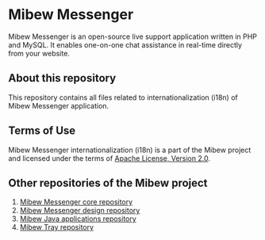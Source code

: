 # Mibew Messenger

Mibew Messenger is an open-source live support application written
in PHP and MySQL. It enables one-on-one chat assistance in real-time
directly from your website.

## About this repository

This repository contains all files related to internationalization (i18n)
of Mibew Messenger application.

## Terms of Use

Mibew Messenger internationalization (i18n) is a part of the Mibew project
and licensed under the terms of [Apache License, Version 2.0](http://www.apache.org/licenses/LICENSE-2.0).

## Other repositories of the Mibew project

1. [Mibew Messenger core repository](https://github.com/Mibew/mibew)
2. [Mibew Messenger design repository](https://github.com/Mibew/design)
3. [Mibew Java applications repository](https://github.com/Mibew/java)
4. [Mibew Tray repository](https://github.com/Mibew/tray)
                                                                                                                                                                                                                                                                                                                                                                                                                                 